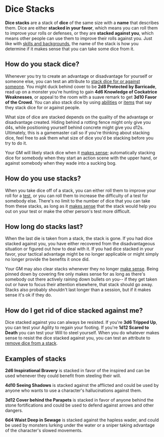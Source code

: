 # Dice Stacks

**Dice stacks** are a stack of **dice** of the same size with a **name** that describes them. Dice are either **stacked in your favor**, which means you can roll them to improve your rolls or defenses, or they are **stacked against you**, which means other people can use them to improve their rolls against you. Just like with [skills and backgrounds](../character/backgrounds.md), the name of the stack is how you determine if it makes sense that you can take some dice from it.

## How do you stack dice?

Whenever you try to create an advantage or disadvantage for yourself or someone else, you can test an attribute to [stack dice for or against someone](basic_actions.md#stacking-dice-for-or-against-someone). You might duck behind cover to be **2d8 Protected by Barricade**, read up on a monster you're hunting to gain **4d6 Knowledge of Cockatrice Weaknesses**, or appeal to the room with a suave remark to get **3d10 Favor of the Crowd**. You can also stack dice by using [abilities](../character/abilities.md) or [items](../character/equipment.md) that say they stack dice for or against people.

What size of dice are stacked depends on the quality of the advantage or disadvantage created. Hiding behind a rotting fence might only give you d4s, while positioning yourself behind concrete might give you d12s. Ultimately, this is a gamemaster call so if you're thinking about stacking dice, feel free to ask them what size of dice you'd be stacking before you try to do it.

Your GM will likely stack dice when it [makes sense](../getting_started/index.md#narrative-truth); automatically stacking dice for somebody when they start an action scene with the upper hand, or against somebody when they wade into a sucking bog. 

## How do you use stacks?

When you take dice off of a stack, you can either roll them to improve your roll for a [test](tests.md), or you can roll them to increase the difficulty of a test for somebody else. There's no limit to the number of dice that you can take from these stacks, as long as it [makes sense](../getting_started/index.md#narrative-truth) that the stack would help you out on your test or make the other person's test more difficult.

## How long do stacks last?

When the last die is taken from a stack, the stack is gone. If you had dice stacked against you, you have either recovered from the disadvantageous situation or figured out how to deal with it. If you had dice stacked in your favor, your tactical advantage might be no longer applicable or might simply no longer provide the benefits it once did.

Your GM may also clear stacks whenever they no longer [make sense](../getting_started/index.md#narrative-truth). Being pinned down by covering fire only makes sense for as long as there's somebody out there actively raining down bullets on you-- if they get taken out or have to focus their attention elsewhere, that stack should go away. Stacks also probably shouldn't last longer than a session, but if it makes sense it's ok if they do.

## How do I get rid of dice stacked against me?

Dice stacked against you can always be resisted. If you're **3d6 Tripped Up**, you can test your Agility to regain your footing. If you're **1d12 Scared to Death** you can test your Will to steel yourself. When you do whatever makes sense to resist the dice stacked against you, you can test an attribute to [remove dice from a stack](basic_actions.md#unstacking-dice).

## Examples of stacks

**2d6 Inspirational Bravery** is stacked in favor of the inspired and can be used whenever they could benefit from steeling their will.

**4d10 Seeing Shadows** is stacked against the afflicted and could be used by anyone who wants to use a character's hallucinations against them.

**3d12 Cover behind the Parapets** is stacked in favor of anyone behind the stone fortifications and could be used to defend against arrows and other dangers.

**6d4 Waist Deep in Sewage** is stacked against the hapless wader, and could be used by monsters lurking under the water or a sniper taking advantage of the character's slowed movements.